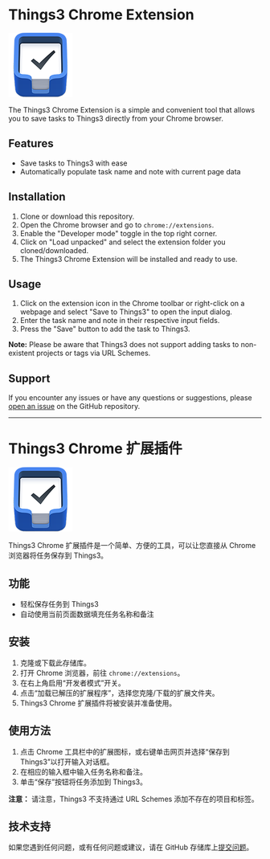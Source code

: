 # Things3 Chrome Extension

![Extension Icon](images/icon128.png)

The Things3 Chrome Extension is a simple and convenient tool that allows you to save tasks to Things3 directly from your Chrome browser.

## Features

- Save tasks to Things3 with ease
- Automatically populate task name and note with current page data

## Installation

1. Clone or download this repository.
2. Open the Chrome browser and go to `chrome://extensions`.
3. Enable the "Developer mode" toggle in the top right corner.
4. Click on "Load unpacked" and select the extension folder you cloned/downloaded.
5. The Things3 Chrome Extension will be installed and ready to use.

## Usage

1. Click on the extension icon in the Chrome toolbar or right-click on a webpage and select "Save to Things3" to open the input dialog.
2. Enter the task name and note in their respective input fields.
3. Press the "Save" button to add the task to Things3.

**Note:** Please be aware that Things3 does not support adding tasks to non-existent projects or tags via URL Schemes.

## Support

If you encounter any issues or have any questions or suggestions, please [open an issue](https://github.com/ericecchou/Things3-Chrome-Extention/issues) on the GitHub repository.

---

# Things3 Chrome 扩展插件

![扩展图标](images/icon128.png)

Things3 Chrome 扩展插件是一个简单、方便的工具，可以让您直接从 Chrome 浏览器将任务保存到 Things3。

## 功能

- 轻松保存任务到 Things3
- 自动使用当前页面数据填充任务名称和备注

## 安装

1. 克隆或下载此存储库。
2. 打开 Chrome 浏览器，前往 `chrome://extensions`。
3. 在右上角启用“开发者模式”开关。
4. 点击“加载已解压的扩展程序”，选择您克隆/下载的扩展文件夹。
5. Things3 Chrome 扩展插件将被安装并准备使用。

## 使用方法

1. 点击 Chrome 工具栏中的扩展图标，或右键单击网页并选择“保存到 Things3”以打开输入对话框。
2. 在相应的输入框中输入任务名称和备注。
3. 单击“保存”按钮将任务添加到 Things3。

**注意：** 请注意，Things3 不支持通过 URL Schemes 添加不存在的项目和标签。

## 技术支持

如果您遇到任何问题，或有任何问题或建议，请在 GitHub 存储库上[提交问题](https://github.com/ericecchou/Things3-Chrome-Extention/issues)。
